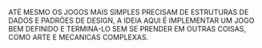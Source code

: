 ATÉ MESMO OS JOGOS MAIS SIMPLES PRECISAM DE ESTRUTURAS DE DADOS E PADRÕES DE DESIGN, A IDEIA AQUI É IMPLEMENTAR UM JOGO BEM DEFINIDO E TERMINA-LO SEM SE PRENDER EM OUTRAS COISAS, COMO ARTE E MECANICAS COMPLEXAS.
